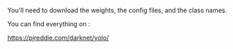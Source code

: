 You'll need to download the weights, the config files, and the class names.

You can find everything on :

https://pjreddie.com/darknet/yolo/
